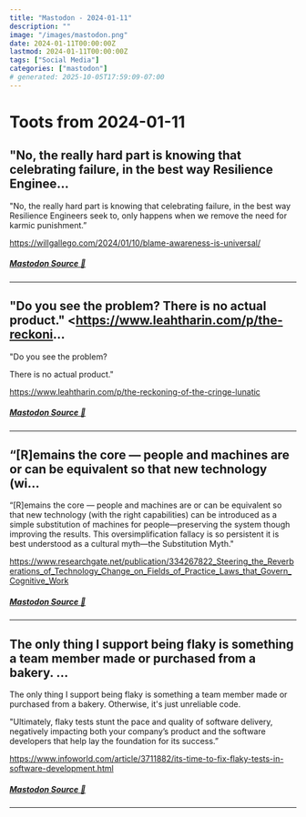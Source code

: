 ```yaml
---
title: "Mastodon - 2024-01-11"
description: ""
image: "/images/mastodon.png"
date: 2024-01-11T00:00:00Z
lastmod: 2024-01-11T00:00:00Z
tags: ["Social Media"]
categories: ["mastodon"]
# generated: 2025-10-05T17:59:09-07:00
---
```


# Toots from 2024-01-11

## "No, the really hard part is knowing that celebrating failure, in the best way Resilience Enginee...

"No, the really hard part is knowing that celebrating failure, in the best way Resilience Engineers seek to, only happens when we remove the need for karmic punishment.”

<https://willgallego.com/2024/01/10/blame-awareness-is-universal/>

##### [Mastodon Source 🐘](https://hachyderm.io/@mweagle/111739737440306178)

---

## "Do you see the problem?  There is no actual product."  <https://www.leahtharin.com/p/the-reckoni...

"Do you see the problem?

There is no actual product."

<https://www.leahtharin.com/p/the-reckoning-of-the-cringe-lunatic>

##### [Mastodon Source 🐘](https://hachyderm.io/@mweagle/111739694971376625)

---

## “[R]emains the core — people and machines are or can be equivalent so that new technology (wi...

“[R]emains the core — people and machines are or can be equivalent so that new technology (with the right capabilities) can be introduced as a simple substitution of machines for people—preserving the system though improving the results. This oversimplification fallacy is so persistent it is best understood as a cultural myth—the Substitution Myth."

<https://www.researchgate.net/publication/334267822_Steering_the_Reverberations_of_Technology_Change_on_Fields_of_Practice_Laws_that_Govern_Cognitive_Work>

##### [Mastodon Source 🐘](https://hachyderm.io/@mweagle/111739302943570339)

---

## The only thing I support being flaky is something a team member made or purchased from a bakery. ...

The only thing I support being flaky is something a team member made or purchased from a bakery. Otherwise, it's just unreliable code.

"Ultimately, flaky tests stunt the pace and quality of software delivery, negatively impacting both your company’s product and the software developers that help lay the foundation for its success.”

<https://www.infoworld.com/article/3711882/its-time-to-fix-flaky-tests-in-software-development.html>

##### [Mastodon Source 🐘](https://hachyderm.io/@mweagle/111734633593237970)

---

